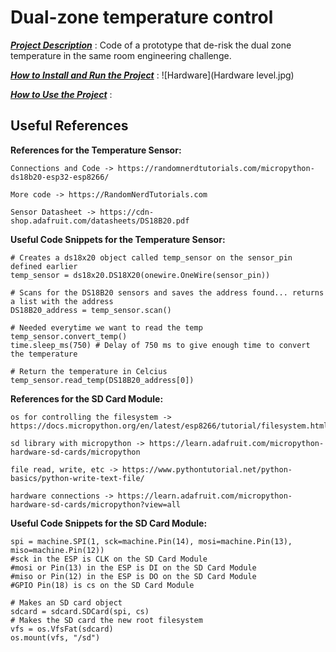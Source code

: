 # Dual-zone temperature control

**[*Project Description*](https://stackedit.io)** : Code of a prototype that de-risk the dual zone temperature in the same room engineering challenge.

**[*How to Install and Run the Project*](https://stackedit.io)** : 
![Hardware](Hardware level.jpg)

**[*How to Use the Project*](https://stackedit.io)** :


## Useful References
**References for the Temperature Sensor:**
    
    Connections and Code -> https://randomnerdtutorials.com/micropython-ds18b20-esp32-esp8266/ 
    
    More code -> https://RandomNerdTutorials.com 
    
    Sensor Datasheet -> https://cdn-shop.adafruit.com/datasheets/DS18B20.pdf 
    
**Useful Code Snippets for the Temperature Sensor:**
    
    # Creates a ds18x20 object called temp_sensor on the sensor_pin defined earlier
    temp_sensor = ds18x20.DS18X20(onewire.OneWire(sensor_pin))
    
    # Scans for the DS18B20 sensors and saves the address found... returns a list with the address
    DS18B20_address = temp_sensor.scan()
        
    # Needed everytime we want to read the temp
    temp_sensor.convert_temp() 
    time.sleep_ms(750) # Delay of 750 ms to give enough time to convert the temperature
        
    # Return the temperature in Celcius
    temp_sensor.read_temp(DS18B20_address[0]) 

**References for the SD Card Module:**
    
    os for controlling the filesystem -> https://docs.micropython.org/en/latest/esp8266/tutorial/filesystem.html
    
    sd library with micropython -> https://learn.adafruit.com/micropython-hardware-sd-cards/micropython
    
    file read, write, etc -> https://www.pythontutorial.net/python-basics/python-write-text-file/
    
    hardware connections -> https://learn.adafruit.com/micropython-hardware-sd-cards/micropython?view=all

**Useful Code Snippets for the SD Card Module:**
    
    spi = machine.SPI(1, sck=machine.Pin(14), mosi=machine.Pin(13), miso=machine.Pin(12))
    #sck in the ESP is CLK on the SD Card Module
    #mosi or Pin(13) in the ESP is DI on the SD Card Module 
    #miso or Pin(12) in the ESP is DO on the SD Card Module  
    #GPIO Pin(18) is cs on the SD Card Module
        
    # Makes an SD card object  
    sdcard = sdcard.SDCard(spi, cs)
    # Makes the SD card the new root filesystem 
    vfs = os.VfsFat(sdcard)
    os.mount(vfs, "/sd")
